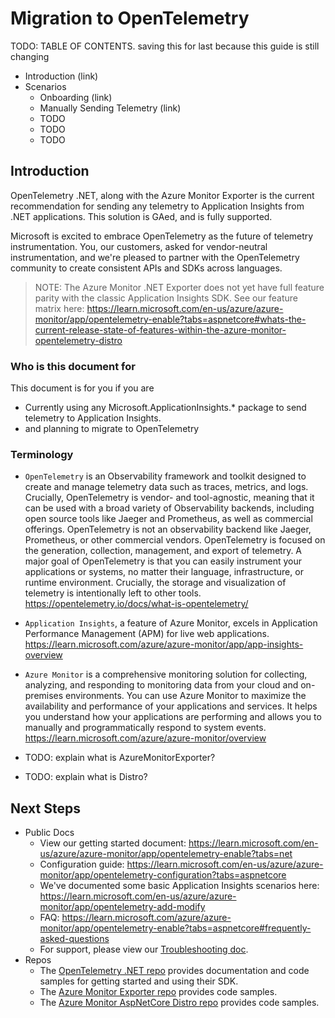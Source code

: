 # Migration to OpenTelemetry

TODO: TABLE OF CONTENTS. saving this for last because this guide is still changing

- Introduction (link)
- Scenarios
  - Onboarding (link)
  - Manually Sending Telemetry (link)
  - TODO
  - TODO
  - TODO


## Introduction

OpenTelemetry .NET, along with the Azure Monitor Exporter is the current recommendation for sending any telemetry to Application Insights from .NET applications. This solution is GAed, and is fully supported.

Microsoft is excited to embrace OpenTelemetry as the future of telemetry instrumentation. You, our customers, asked for vendor-neutral instrumentation, and we're pleased to partner with the OpenTelemetry community to create consistent APIs and SDKs across languages.

> NOTE:
> The Azure Monitor .NET Exporter does not yet have full feature parity with the classic Application Insights SDK.
> See our feature matrix here: https://learn.microsoft.com/en-us/azure/azure-monitor/app/opentelemetry-enable?tabs=aspnetcore#whats-the-current-release-state-of-features-within-the-azure-monitor-opentelemetry-distro

### Who is this document for 

This document is for you if you are

- Currently using any Microsoft.ApplicationInsights.* package to send telemetry to Application Insights.
- and planning to migrate to OpenTelemetry

### Terminology

- `OpenTelemetry` is an Observability framework and toolkit designed to create and manage telemetry data such as traces, metrics, and logs. Crucially, OpenTelemetry is vendor- and tool-agnostic, meaning that it can be used with a broad variety of Observability backends, including open source tools like Jaeger and Prometheus, as well as commercial offerings.
OpenTelemetry is not an observability backend like Jaeger, Prometheus, or other commercial vendors. OpenTelemetry is focused on the generation, collection, management, and export of telemetry. A major goal of OpenTelemetry is that you can easily instrument your applications or systems, no matter their language, infrastructure, or runtime environment. Crucially, the storage and visualization of telemetry is intentionally left to other tools.
https://opentelemetry.io/docs/what-is-opentelemetry/  

- `Application Insights`, a feature of Azure Monitor, excels in Application Performance Management (APM) for live web applications. https://learn.microsoft.com/azure/azure-monitor/app/app-insights-overview

- `Azure Monitor` is a comprehensive monitoring solution for collecting, analyzing, and responding to monitoring data from your cloud and on-premises environments. You can use Azure Monitor to maximize the availability and performance of your applications and services. It helps you understand how your applications are performing and allows you to manually and programmatically respond to system events. https://learn.microsoft.com/azure/azure-monitor/overview

- TODO: explain what is AzureMonitorExporter?
- TODO: explain what is Distro?

## Next Steps
- Public Docs
  - View our getting started document: https://learn.microsoft.com/en-us/azure/azure-monitor/app/opentelemetry-enable?tabs=net
  - Configuration guide: https://learn.microsoft.com/en-us/azure/azure-monitor/app/opentelemetry-configuration?tabs=aspnetcore
  - We've documented some basic Application Insights scenarios here: https://learn.microsoft.com/en-us/azure/azure-monitor/app/opentelemetry-add-modify
  - FAQ: https://learn.microsoft.com/azure/azure-monitor/app/opentelemetry-enable?tabs=aspnetcore#frequently-asked-questions
  - For support, please view our [Troubleshooting doc](https://learn.microsoft.com/azure/azure-monitor/app/opentelemetry-enable?tabs=net#troubleshooting).
- Repos
  - The [OpenTelemetry .NET repo](https://github.com/open-telemetry/opentelemetry-dotnet) provides documentation and code samples for getting started and using their SDK.
  - The [Azure Monitor Exporter repo](https://github.com/Azure/azure-sdk-for-net/tree/main/sdk/monitor/Azure.Monitor.OpenTelemetry.Exporter) provides code samples. 
  - The [Azure Monitor AspNetCore Distro repo](https://github.com/Azure/azure-sdk-for-net/tree/main/sdk/monitor/Azure.Monitor.OpenTelemetry.AspNetCore) provides code samples.
